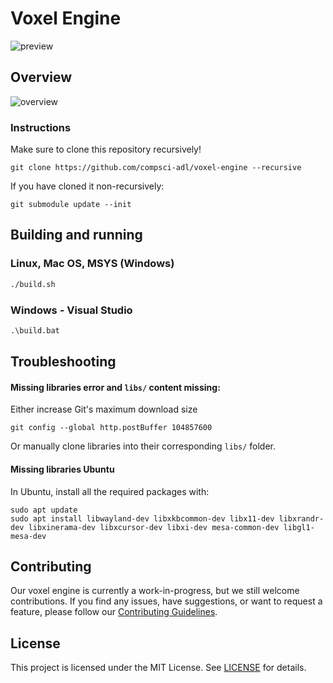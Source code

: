 # Voxel Engine

![preview](https://github.com/user-attachments/assets/f4f6eb2c-5e47-4f15-8a8e-db896befeffd)

## Overview

![overview](assets/overview.png)

### Instructions

Make sure to clone this repository recursively!

```
git clone https://github.com/compsci-adl/voxel-engine --recursive
```

If you have cloned it non-recursively:

```
git submodule update --init
```

## Building and running

### Linux, Mac OS, MSYS (Windows)

```sh
./build.sh
```

### Windows - Visual Studio

```bat
.\build.bat
```

## Troubleshooting

#### Missing libraries error and ```libs/``` content missing:

Either increase Git's maximum download size

```
git config --global http.postBuffer 104857600
```

Or manually clone libraries into their corresponding ``libs/`` folder.


#### Missing libraries Ubuntu

In Ubuntu, install all the required packages with:

``` 
sudo apt update
sudo apt install libwayland-dev libxkbcommon-dev libx11-dev libxrandr-dev libxinerama-dev libxcursor-dev libxi-dev mesa-common-dev libgl1-mesa-dev
```

## Contributing

Our voxel engine is currently a work-in-progress, but we still welcome contributions. If you find any issues, have suggestions, or want to request a feature, please follow our [Contributing Guidelines](https://github.com/compsci-adl/.github/blob/main/CONTRIBUTING.md).

## License

This project is licensed under the MIT License.
See [LICENSE](LICENSE) for details.
